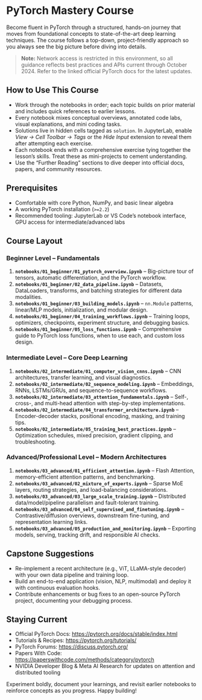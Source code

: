 # PyTorch Mastery Course

Become fluent in PyTorch through a structured, hands-on journey that moves from foundational concepts to state-of-the-art deep learning techniques. The course follows a top-down, project-friendly approach so you always see the big picture before diving into details.

> **Note:** Network access is restricted in this environment, so all guidance reflects best practices and APIs current through October 2024. Refer to the linked official PyTorch docs for the latest updates.

## How to Use This Course
- Work through the notebooks in order; each topic builds on prior material and includes quick references to earlier lessons.
- Every notebook mixes conceptual overviews, annotated code labs, visual explanations, and mini coding tasks.
- Solutions live in hidden cells tagged as `solution`. In JupyterLab, enable *View → Cell Toolbar → Tags* or the *Hide Input* extension to reveal them after attempting each exercise.
- Each notebook ends with a comprehensive exercise tying together the lesson’s skills. Treat these as mini-projects to cement understanding.
- Use the “Further Reading” sections to dive deeper into official docs, papers, and community resources.

## Prerequisites
- Comfortable with core Python, NumPy, and basic linear algebra
- A working PyTorch installation (`>=2.2`)
- Recommended tooling: JupyterLab or VS Code’s notebook interface, GPU access for intermediate/advanced labs

## Course Layout

### Beginner Level – Fundamentals
1. **`notebooks/01_beginner/01_pytorch_overview.ipynb`** – Big-picture tour of tensors, automatic differentiation, and the PyTorch workflow.
2. **`notebooks/01_beginner/02_data_pipeline.ipynb`** – Datasets, DataLoaders, transforms, and batching strategies for different data modalities.
3. **`notebooks/01_beginner/03_building_models.ipynb`** – `nn.Module` patterns, linear/MLP models, initialization, and modular design.
4. **`notebooks/01_beginner/04_training_workflows.ipynb`** – Training loops, optimizers, checkpoints, experiment structure, and debugging basics.
5. **`notebooks/01_beginner/05_loss_functions.ipynb`** – Comprehensive guide to PyTorch loss functions, when to use each, and custom loss design.

### Intermediate Level – Core Deep Learning
1. **`notebooks/02_intermediate/01_computer_vision_cnns.ipynb`** – CNN architectures, transfer learning, and visual diagnostics.
2. **`notebooks/02_intermediate/02_sequence_modeling.ipynb`** – Embeddings, RNNs, LSTMs/GRUs, and sequence-to-sequence workflows.
3. **`notebooks/02_intermediate/03_attention_fundamentals.ipynb`** – Self-, cross-, and multi-head attention with step-by-step implementations.
4. **`notebooks/02_intermediate/04_transformer_architecture.ipynb`** – Encoder-decoder stacks, positional encoding, masking, and training tips.
5. **`notebooks/02_intermediate/05_training_best_practices.ipynb`** – Optimization schedules, mixed precision, gradient clipping, and troubleshooting.

### Advanced/Professional Level – Modern Architectures
1. **`notebooks/03_advanced/01_efficient_attention.ipynb`** – Flash Attention, memory-efficient attention patterns, and benchmarking.
2. **`notebooks/03_advanced/02_mixture_of_experts.ipynb`** – Sparse MoE layers, routing strategies, and load-balancing considerations.
3. **`notebooks/03_advanced/03_large_scale_training.ipynb`** – Distributed data/model/pipeline parallelism and fault-tolerant training.
4. **`notebooks/03_advanced/04_self_supervised_and_finetuning.ipynb`** – Contrastive/diffusion overviews, downstream fine-tuning, and representation learning links.
5. **`notebooks/03_advanced/05_production_and_monitoring.ipynb`** – Exporting models, serving, tracking drift, and responsible AI checks.

## Capstone Suggestions
- Re-implement a recent architecture (e.g., ViT, LLaMA-style decoder) with your own data pipeline and training loop.
- Build an end-to-end application (vision, NLP, multimodal) and deploy it with continuous evaluation hooks.
- Contribute enhancements or bug fixes to an open-source PyTorch project, documenting your debugging process.

## Staying Current
- Official PyTorch Docs: <https://pytorch.org/docs/stable/index.html>
- Tutorials & Recipes: <https://pytorch.org/tutorials/>
- PyTorch Forums: <https://discuss.pytorch.org/>
- Papers With Code: <https://paperswithcode.com/methods/category/pytorch>
- NVIDIA Developer Blog & Meta AI Research for updates on attention and distributed tooling

Experiment boldly, document your learnings, and revisit earlier notebooks to reinforce concepts as you progress. Happy building!
